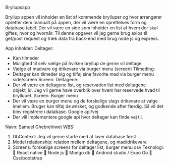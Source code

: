 Bryllupsapp

Bryllup appen vil inholder en list af kommende brylluper og hvor arrangører opretter dem
manualt på appen, der vil være en oprettelses form og database tabel.
Der vil være en side som inholder en list af hvem der skal giftes, hvor og hvornår. Til denne
opgaver vil jeg gerne brug axios til get/post request og træk data fra back-end med brug
node js og express.

App inholder:
Deltager:
- Kan tilmeder
- Mulighed til selv vælge på hvilken bryllup de gerne vil deltage
- Vælge af madvare og drikevare via burger menu (screen)
Tilmeding:
- Deltager kan tilmeder sig og tilføj sine favorite mad via burger menu side/screen
Screen: Deltagene:
- Der vil være en deltagene list, og reservation list med deltagene objekt_id. Jeg vil
gerne have overblik over hvem har reservede hvad til bryllupet.
Screen: Burger menu
- Der vil være en burger menu og de forskelige slags drikevare at valge imellem.
Bruger kan tilføj de ønsket, og godkende after færdig. Så vil det blev registrere i
database.
Google api/vej
- Der vill implementere google api hvor deltager kan finde vej til.

Navn: Samuel Ghebrehiwet
WBS:
1. DbContext: Jeg vil gerne starte med at laver database først
2. Model relationship: relation mellem deltagene, og mad/drikevare
3. Screens: forskelige screens for deltager list, burger menu osv
Teknologi:
 React native
 Node js
 Mongo db
 Android studio / Expo Go
 Css/bootstrap